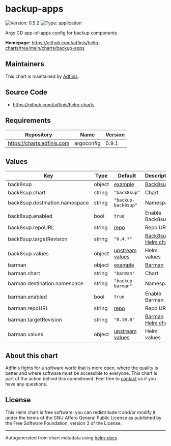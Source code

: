 # backup-apps

![Version: 0.5.2](https://img.shields.io/badge/Version-0.5.2-informational?style=flat-square) ![Type: application](https://img.shields.io/badge/Type-application-informational?style=flat-square)

Argo CD app-of-apps config for backup components

**Homepage:** <https://github.com/adfinis/helm-charts/tree/main/charts/backup-apps>

## Maintainers
This chart is maintained by [Adfinis](https://adfinis.com/?pk_campaign=github&pk_kwd=helm-charts).

## Source Code

* <https://github.com/adfinis/helm-charts>

## Requirements

| Repository | Name | Version |
|------------|------|---------|
| https://charts.adfinis.com | argoconfig | 0.9.1 |

## Values

| Key | Type | Default | Description |
|-----|------|---------|-------------|
| back8sup | object | [example](./examples/back8sup.yaml) | [Back8sup](https://github.com/adfinis/back8sup) |
| back8sup.chart | string | `"back8sup"` | Chart |
| back8sup.destination.namespace | string | `"backup-back8sup"` | Namespace |
| back8sup.enabled | bool | `true` | Enable Back8sup |
| back8sup.repoURL | string | [repo](https://charts.adfinis.com) | Repo URL |
| back8sup.targetRevision | string | `"0.4.*"` | [Back8sup Helm chart](https://github.com/adfinis/helm-charts/tree/main/charts/back8sup) |
| back8sup.values | object | [upstream values](https://github.com/adfinis/helm-charts/blob/main/charts/back8sup/values.yaml) | Helm values |
| barman | object | [example](./examples/barman.yaml) | [Barman](https://github.com/EnterpriseDB/barman) |
| barman.chart | string | `"barman"` | Chart |
| barman.destination.namespace | string | `"backup-barman"` | Namespace |
| barman.enabled | bool | `true` | Enable Barman |
| barman.repoURL | string | [repo](https://charts.adfinis.com) | Repo URL |
| barman.targetRevision | string | `"0.10.0"` | [Barman Helm chart](https://github.com/adfinis/helm-charts/tree/main/charts/barman) |
| barman.values | object | [upstream values](https://github.com/adfinis/helm-charts/blob/main/charts/barman/values.yaml) | Helm values |

## About this chart

Adfinis fights for a software world that is more open, where the quality is
better and where software must be accessible to everyone. This chart
is part of the action behind this commitment. Feel free to
[contact](https://adfinis.com/kontakt/?pk_campaign=github&pk_kwd=helm-charts)
us if you have any questions.

## License

This Helm chart is free software: you can redistribute it and/or modify it under the terms
of the GNU Affero General Public License as published by the Free Software Foundation,
version 3 of the License.

----------------------------------------------
Autogenerated from chart metadata using [helm-docs](https://github.com/norwoodj/helm-docs/)
